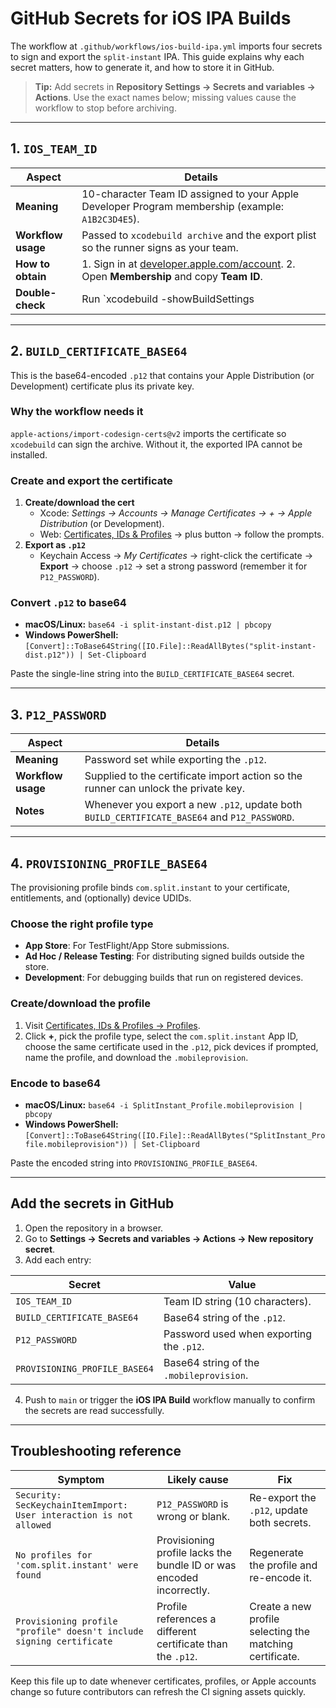 # GitHub Secrets for iOS IPA Builds

The workflow at `.github/workflows/ios-build-ipa.yml` imports four secrets to sign and export the `split-instant` IPA. This guide explains why each secret matters, how to generate it, and how to store it in GitHub.

> **Tip:** Add secrets in **Repository Settings -> Secrets and variables -> Actions**. Use the exact names below; missing values cause the workflow to stop before archiving.

---

## 1. `IOS_TEAM_ID`

| Aspect | Details |
| --- | --- |
| **Meaning** | 10-character Team ID assigned to your Apple Developer Program membership (example: `A1B2C3D4E5`). |
| **Workflow usage** | Passed to `xcodebuild archive` and the export plist so the runner signs as your team. |
| **How to obtain** | 1. Sign in at [developer.apple.com/account](https://developer.apple.com/account/). 2. Open **Membership** and copy **Team ID**. |
| **Double-check** | Run `xcodebuild -showBuildSettings | grep DEVELOPMENT_TEAM` locally; the value should match. |

---

## 2. `BUILD_CERTIFICATE_BASE64`

This is the base64-encoded `.p12` that contains your Apple Distribution (or Development) certificate plus its private key.

### Why the workflow needs it
`apple-actions/import-codesign-certs@v2` imports the certificate so `xcodebuild` can sign the archive. Without it, the exported IPA cannot be installed.

### Create and export the certificate
1. **Create/download the cert**
   - Xcode: *Settings -> Accounts -> Manage Certificates -> + -> Apple Distribution* (or Development).
   - Web: [Certificates, IDs & Profiles](https://developer.apple.com/account/resources/certificates/list) -> plus button -> follow the prompts.
2. **Export as `.p12`**
   - Keychain Access -> *My Certificates* -> right-click the certificate -> **Export** -> choose `.p12` -> set a strong password (remember it for `P12_PASSWORD`).

### Convert `.p12` to base64
- **macOS/Linux:** `base64 -i split-instant-dist.p12 | pbcopy`
- **Windows PowerShell:** `[Convert]::ToBase64String([IO.File]::ReadAllBytes("split-instant-dist.p12")) | Set-Clipboard`

Paste the single-line string into the `BUILD_CERTIFICATE_BASE64` secret.

---

## 3. `P12_PASSWORD`

| Aspect | Details |
| --- | --- |
| **Meaning** | Password set while exporting the `.p12`. |
| **Workflow usage** | Supplied to the certificate import action so the runner can unlock the private key. |
| **Notes** | Whenever you export a new `.p12`, update both `BUILD_CERTIFICATE_BASE64` and `P12_PASSWORD`. |

---

## 4. `PROVISIONING_PROFILE_BASE64`

The provisioning profile binds `com.split.instant` to your certificate, entitlements, and (optionally) device UDIDs.

### Choose the right profile type
- **App Store**: For TestFlight/App Store submissions.
- **Ad Hoc / Release Testing**: For distributing signed builds outside the store.
- **Development**: For debugging builds that run on registered devices.

### Create/download the profile
1. Visit [Certificates, IDs & Profiles -> Profiles](https://developer.apple.com/account/resources/profiles/list).
2. Click **+**, pick the profile type, select the `com.split.instant` App ID, choose the same certificate used in the `.p12`, pick devices if prompted, name the profile, and download the `.mobileprovision`.

### Encode to base64
- **macOS/Linux:** `base64 -i SplitInstant_Profile.mobileprovision | pbcopy`
- **Windows PowerShell:** `[Convert]::ToBase64String([IO.File]::ReadAllBytes("SplitInstant_Profile.mobileprovision")) | Set-Clipboard`

Paste the encoded string into `PROVISIONING_PROFILE_BASE64`.

---

## Add the secrets in GitHub

1. Open the repository in a browser.
2. Go to **Settings -> Secrets and variables -> Actions -> New repository secret**.
3. Add each entry:

| Secret | Value |
| --- | --- |
| `IOS_TEAM_ID` | Team ID string (10 characters). |
| `BUILD_CERTIFICATE_BASE64` | Base64 string of the `.p12`. |
| `P12_PASSWORD` | Password used when exporting the `.p12`. |
| `PROVISIONING_PROFILE_BASE64` | Base64 string of the `.mobileprovision`. |

4. Push to `main` or trigger the **iOS IPA Build** workflow manually to confirm the secrets are read successfully.

---

## Troubleshooting reference

| Symptom | Likely cause | Fix |
| --- | --- | --- |
| `Security: SecKeychainItemImport: User interaction is not allowed` | `P12_PASSWORD` is wrong or blank. | Re-export the `.p12`, update both secrets. |
| `No profiles for 'com.split.instant' were found` | Provisioning profile lacks the bundle ID or was encoded incorrectly. | Regenerate the profile and re-encode it. |
| `Provisioning profile "profile" doesn't include signing certificate` | Profile references a different certificate than the `.p12`. | Create a new profile selecting the matching certificate. |

Keep this file up to date whenever certificates, profiles, or Apple accounts change so future contributors can refresh the CI signing assets quickly.
